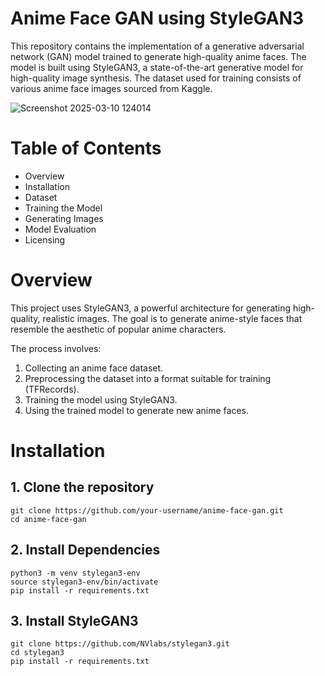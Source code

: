 # Anime Face GAN using StyleGAN3
This repository contains the implementation of a generative adversarial network (GAN) model trained to generate high-quality anime faces. The model is built using StyleGAN3, a state-of-the-art generative model for high-quality image synthesis. The dataset used for training consists of various anime face images sourced from Kaggle.

![Screenshot 2025-03-10 124014](https://github.com/user-attachments/assets/10241780-2ebe-4a17-b80b-2599d7e28049)

# Table of Contents
- Overview
- Installation
- Dataset
- Training the Model
- Generating Images
- Model Evaluation
- Licensing

# Overview
This project uses StyleGAN3, a powerful architecture for generating high-quality, realistic images. The goal is to generate anime-style faces that resemble the aesthetic of popular anime characters.

The process involves:

1. Collecting an anime face dataset.
2. Preprocessing the dataset into a format suitable for training (TFRecords).
3. Training the model using StyleGAN3.
4. Using the trained model to generate new anime faces.

# Installation
## 1. Clone the repository
```
git clone https://github.com/your-username/anime-face-gan.git
cd anime-face-gan
```
## 2. Install Dependencies
```
python3 -m venv stylegan3-env
source stylegan3-env/bin/activate
pip install -r requirements.txt
```
## 3. Install StyleGAN3
```
git clone https://github.com/NVlabs/stylegan3.git
cd stylegan3
pip install -r requirements.txt
```

